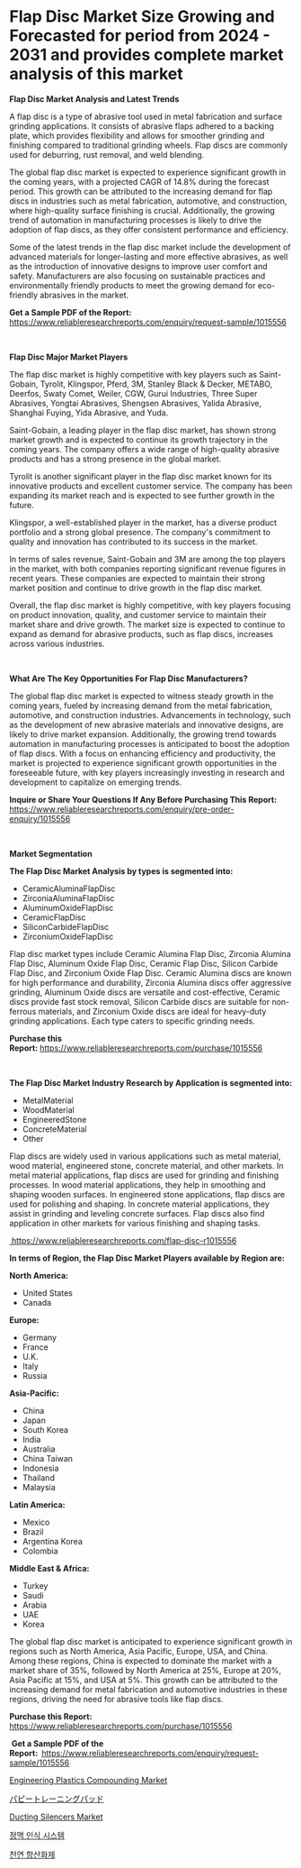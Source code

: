 <p><h1>Flap Disc Market Size Growing and Forecasted for period from 2024 - 2031 and provides complete market analysis of this market</h1></p><p><strong>Flap Disc Market Analysis and Latest Trends</strong></p>
<p><p>A flap disc is a type of abrasive tool used in metal fabrication and surface grinding applications. It consists of abrasive flaps adhered to a backing plate, which provides flexibility and allows for smoother grinding and finishing compared to traditional grinding wheels. Flap discs are commonly used for deburring, rust removal, and weld blending.</p><p>The global flap disc market is expected to experience significant growth in the coming years, with a projected CAGR of 14.8% during the forecast period. This growth can be attributed to the increasing demand for flap discs in industries such as metal fabrication, automotive, and construction, where high-quality surface finishing is crucial. Additionally, the growing trend of automation in manufacturing processes is likely to drive the adoption of flap discs, as they offer consistent performance and efficiency.</p><p>Some of the latest trends in the flap disc market include the development of advanced materials for longer-lasting and more effective abrasives, as well as the introduction of innovative designs to improve user comfort and safety. Manufacturers are also focusing on sustainable practices and environmentally friendly products to meet the growing demand for eco-friendly abrasives in the market.</p></p>
<p><strong>Get a Sample PDF of the Report:&nbsp;</strong> <a href="https://www.reliableresearchreports.com/enquiry/request-sample/1015556">https://www.reliableresearchreports.com/enquiry/request-sample/1015556</a></p>
<p>&nbsp;</p>
<p><strong>Flap Disc Major Market Players</strong></p>
<p><p>The flap disc market is highly competitive with key players such as Saint-Gobain, Tyrolit, Klingspor, Pferd, 3M, Stanley Black & Decker, METABO, Deerfos, Swaty Comet, Weiler, CGW, Gurui Industries, Three Super Abrasives, Yongtai Abrasives, Shengsen Abrasives, Yalida Abrasive, Shanghai Fuying, Yida Abrasive, and Yuda.</p><p>Saint-Gobain, a leading player in the flap disc market, has shown strong market growth and is expected to continue its growth trajectory in the coming years. The company offers a wide range of high-quality abrasive products and has a strong presence in the global market.</p><p>Tyrolit is another significant player in the flap disc market known for its innovative products and excellent customer service. The company has been expanding its market reach and is expected to see further growth in the future.</p><p>Klingspor, a well-established player in the market, has a diverse product portfolio and a strong global presence. The company's commitment to quality and innovation has contributed to its success in the market.</p><p>In terms of sales revenue, Saint-Gobain and 3M are among the top players in the market, with both companies reporting significant revenue figures in recent years. These companies are expected to maintain their strong market position and continue to drive growth in the flap disc market.</p><p>Overall, the flap disc market is highly competitive, with key players focusing on product innovation, quality, and customer service to maintain their market share and drive growth. The market size is expected to continue to expand as demand for abrasive products, such as flap discs, increases across various industries.</p></p>
<p>&nbsp;</p>
<p><strong>What Are The Key Opportunities For Flap Disc Manufacturers?</strong></p>
<p><p>The global flap disc market is expected to witness steady growth in the coming years, fueled by increasing demand from the metal fabrication, automotive, and construction industries. Advancements in technology, such as the development of new abrasive materials and innovative designs, are likely to drive market expansion. Additionally, the growing trend towards automation in manufacturing processes is anticipated to boost the adoption of flap discs. With a focus on enhancing efficiency and productivity, the market is projected to experience significant growth opportunities in the foreseeable future, with key players increasingly investing in research and development to capitalize on emerging trends.</p></p>
<p><strong>Inquire or Share Your Questions If Any Before Purchasing This Report:</strong> <a href="https://www.reliableresearchreports.com/enquiry/pre-order-enquiry/1015556">https://www.reliableresearchreports.com/enquiry/pre-order-enquiry/1015556</a></p>
<p>&nbsp;</p>
<p><strong>Market Segmentation</strong></p>
<p><strong>The Flap Disc Market Analysis by types is segmented into:</strong></p>
<p><ul><li>CeramicAluminaFlapDisc</li><li>ZirconiaAluminaFlapDisc</li><li>AluminumOxideFlapDisc</li><li>CeramicFlapDisc</li><li>SiliconCarbideFlapDisc</li><li>ZirconiumOxideFlapDisc</li></ul></p>
<p><p>Flap disc market types include Ceramic Alumina Flap Disc, Zirconia Alumina Flap Disc, Aluminum Oxide Flap Disc, Ceramic Flap Disc, Silicon Carbide Flap Disc, and Zirconium Oxide Flap Disc. Ceramic Alumina discs are known for high performance and durability, Zirconia Alumina discs offer aggressive grinding, Aluminum Oxide discs are versatile and cost-effective, Ceramic discs provide fast stock removal, Silicon Carbide discs are suitable for non-ferrous materials, and Zirconium Oxide discs are ideal for heavy-duty grinding applications. Each type caters to specific grinding needs.</p></p>
<p><strong>Purchase this Report:&nbsp;</strong><a href="https://www.reliableresearchreports.com/purchase/1015556">https://www.reliableresearchreports.com/purchase/1015556</a></p>
<p>&nbsp;</p>
<p><strong>The Flap Disc Market Industry Research by Application is segmented into:</strong></p>
<p><ul><li>MetalMaterial</li><li>WoodMaterial</li><li>EngineeredStone</li><li>ConcreteMaterial</li><li>Other</li></ul></p>
<p><p>Flap discs are widely used in various applications such as metal material, wood material, engineered stone, concrete material, and other markets. In metal material applications, flap discs are used for grinding and finishing processes. In wood material applications, they help in smoothing and shaping wooden surfaces. In engineered stone applications, flap discs are used for polishing and shaping. In concrete material applications, they assist in grinding and leveling concrete surfaces. Flap discs also find application in other markets for various finishing and shaping tasks.</p></p>
<p><a href="https://www.reliableresearchreports.com/flap-disc-r1015556">&nbsp;https://www.reliableresearchreports.com/flap-disc-r1015556</a></p>
<p><strong>In terms of Region, the Flap Disc Market Players available by Region are:</strong></p>
<p>
    <p> <strong> North America: </strong>
        <ul>
            <li>United States</li>
            <li>Canada</li>
        </ul>
        </p> 
    <p> <strong> Europe: </strong>
        <ul>
            <li>Germany</li>
            <li>France</li>
            <li>U.K.</li>
            <li>Italy</li>
            <li>Russia</li>
        </ul>
        </p> 
    <p> <strong> Asia-Pacific: </strong>
        <ul>
            <li>China</li>
            <li>Japan</li>
            <li>South Korea</li>
            <li>India</li>
            <li>Australia</li>
            <li>China Taiwan</li>
            <li>Indonesia</li>
            <li>Thailand</li>
            <li>Malaysia</li>
        </ul>
        </p> 
    <p> <strong> Latin America: </strong>
        <ul>
            <li>Mexico</li>
            <li>Brazil</li>
            <li>Argentina Korea</li>
            <li>Colombia</li>
        </ul>
        </p> 
    <p> <strong> Middle East & Africa: </strong>
        <ul>
            <li>Turkey</li>
            <li>Saudi</li>
            <li>Arabia</li>
            <li>UAE</li>
            <li>Korea</li>
        </ul>
    </p>
    </p>
<p><p>The global flap disc market is anticipated to experience significant growth in regions such as North America, Asia Pacific, Europe, USA, and China. Among these regions, China is expected to dominate the market with a market share of 35%, followed by North America at 25%, Europe at 20%, Asia Pacific at 15%, and USA at 5%. This growth can be attributed to the increasing demand for metal fabrication and automotive industries in these regions, driving the need for abrasive tools like flap discs.</p></p>
<p><strong>Purchase this Report: </strong><a href="https://www.reliableresearchreports.com/purchase/1015556">https://www.reliableresearchreports.com/purchase/1015556</a></p>
<p>&nbsp;<strong>Get a Sample PDF of the Report:&nbsp;&nbsp;</strong><a href="https://www.reliableresearchreports.com/enquiry/request-sample/1015556">https://www.reliableresearchreports.com/enquiry/request-sample/1015556</a></p>
<p><strong></strong></p>
<p><p><a href="https://issuu.com/reportprime-2/docs/engineering-plastics-compounding-market-size-2030.">Engineering Plastics Compounding Market</a></p><p><a href="https://github.com/cbigkbh02719/Market-Research-Report-List-1/blob/main/607588326431.md">パピートレーニングパッド</a></p><p><a href="https://github.com/mahnoor2003/Market-Research-Report-List-4/blob/main/ducting-silencers-market.md">Ducting Silencers Market</a></p><p><a href="https://medium.com/@jodyomenick905/%EC%A0%95%EB%A7%A5-%EC%9D%B8%EC%8B%9D-%EC%8B%9C%EC%8A%A4%ED%85%9C-%EC%8B%9C%EC%9E%A5%EC%9D%80-%EC%8B%9C%EC%9E%A5-%EC%A0%90%EC%9C%A0%EC%9C%A8-%EC%8B%9C%EC%9E%A5-%EB%8F%99%ED%96%A5-%EB%B0%8F-%EC%8B%9C%EC%9E%A5-%EC%84%B1%EC%9E%A5%EC%97%90-%EB%8C%80%ED%95%9C-%EC%A0%95%EB%B3%B4%EB%A5%BC-%EC%A0%9C%EA%B3%B5%ED%95%A9%EB%8B%88%EB%8B%A4-edceb1e6875d">정맥 인식 시스템</a></p><p><a href="https://github.com/vskv4779xr1/Market-Research-Report-List-1/blob/main/685774824517.md">천연 항산화제</a></p></p>